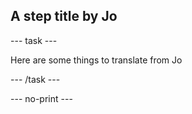 ## A step title by Jo

--- task ---

Here are some things to translate from Jo

--- /task ---


--- no-print ---